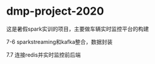 # dmp-project-2020
这是暑假spark实训的项目，主要做车辆实时监控平台的构建

7-6
sparkstreaming和kafka整合，数据封装

7.7
连接redis并实时监控前后端
